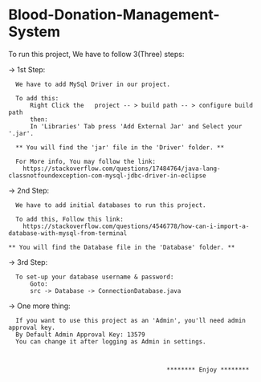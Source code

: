 # Blood-Donation-Management-System

To run this project, We have to follow 3(Three) steps:

-> 1st Step:
      
      We have to add MySql Driver in our project.

      To add this: 
          Right Click the   project -- > build path -- > configure build path
          then:
          In 'Libraries' Tab press 'Add External Jar' and Select your '.jar'.
      
      ** You will find the 'jar' file in the 'Driver' folder. **
      
      For More info, You may follow the link:
        https://stackoverflow.com/questions/17484764/java-lang-classnotfoundexception-com-mysql-jdbc-driver-in-eclipse
        
-> 2nd Step:
      
      We have to add initial databases to run this project.
      
      To add this, Follow this link:
        https://stackoverflow.com/questions/4546778/how-can-i-import-a-database-with-mysql-from-terminal
    
    ** You will find the Database file in the 'Database' folder. **
    
-> 3rd Step:
      
      To set-up your database username & password:
          Goto:
          src -> Database -> ConnectionDatabase.java
        
 -> One more thing:
 
      If you want to use this project as an 'Admin', you'll need admin approval key.
      By Default Admin Approval Key: 13579
      You can change it after logging as Admin in settings. 
        
                      
                      
                                                ******** Enjoy ********
